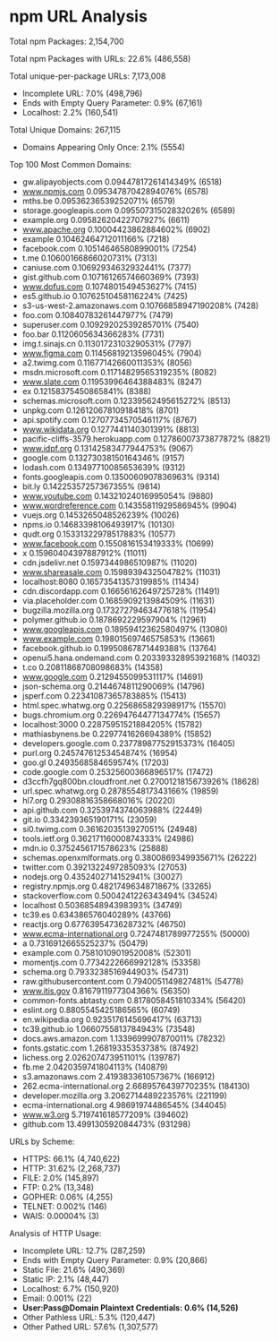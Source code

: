 # npm URL Analysis

Total npm Packages: 2,154,700

Total npm Packages with URLs: 22.6% (486,558)

Total unique-per-package URLs: 7,173,008
- Incomplete URL: 7.0% (498,796)
- Ends with Empty Query Parameter: 0.9% (67,161)
- Localhost: 2.2% (160,541)

Total Unique Domains: 267,115
- Domains Appearing Only Once: 2.1% (5554)

Top 100 Most Common Domains:
- gw.alipayobjects.com 0.09447817261414349% (6518)
- www.npmjs.com 0.09534787042894076% (6578)
- mths.be 0.09536236539252071% (6579)
- storage.googleapis.com 0.09550731502832026% (6589)
- example.org 0.09582620422707927% (6611)
- www.apache.org 0.10004423862884602% (6902)
- example 0.10462464712011166% (7218)
- facebook.com 0.10514646580899001% (7254)
- t.me 0.10600166866020731% (7313)
- caniuse.com 0.10692934632932441% (7377)
- gist.github.com 0.10716126574660369% (7393)
- www.dofus.com 0.1074801549453627% (7415)
- es5.github.io 0.10762510458116224% (7425)
- s3-us-west-2.amazonaws.com 0.10766858947190208% (7428)
- foo.com 0.10840783261447977% (7479)
- superuser.com 0.10929202539285701% (7540)
- foo.bar 0.1120605634366283% (7731)
- img.t.sinajs.cn 0.11301723103290531% (7797)
- www.figma.com 0.11456819213596045% (7904)
- a2.twimg.com 0.11677142660011353% (8056)
- msdn.microsoft.com 0.11714829565319235% (8082)
- www.slate.com 0.11953996464388483% (8247)
- ex 0.12158375450865841% (8388)
- schemas.microsoft.com 0.12339562495615272% (8513)
- unpkg.com 0.12612067810918418% (8701)
- api.spotify.com 0.12707734570546117% (8767)
- www.wikidata.org 0.1277441140301391% (8813)
- pacific-cliffs-3579.herokuapp.com 0.12786007373877872% (8821)
- www.idpf.org 0.13142583477944753% (9067)
- google.com 0.13273038150164346% (9157)
- lodash.com 0.13497710085653639% (9312)
- fonts.googleapis.com 0.1350060907836963% (9314)
- bit.ly 0.14225357257367355% (9814)
- www.youtube.com 0.14321024016995054% (9880)
- www.wordreference.com 0.14355811929586945% (9904)
- vuejs.org 0.1453265048526239% (10026)
- npms.io 0.14683398106493917% (10130)
- qudt.org 0.15331322978517883% (10577)
- www.facebook.com 0.1550816153419333% (10699)
- x 0.15960404397887912% (11011)
- cdn.jsdelivr.net 0.1597344986510987% (11020)
- www.shareasale.com 0.1598939432504782% (11031)
- localhost:8080 0.16573541357319985% (11434)
- cdn.discordapp.com 0.16656162649725728% (11491)
- via.placeholder.com 0.1685909213984509% (11631)
- bugzilla.mozilla.org 0.17327279463477618% (11954)
- polymer.github.io 0.1878692229597904% (12961)
- www.googleapis.com 0.18959412362580497% (13080)
- www.example.com 0.19801569746575853% (13661)
- facebook.github.io 0.19950867871449388% (13764)
- openui5.hana.ondemand.com 0.20339332895392168% (14032)
- t.co 0.20811868708098683% (14358)
- www.google.com 0.2129455099531117% (14691)
- json-schema.org 0.2144674811290069% (14796)
- jsperf.com 0.22341087365783885% (15413)
- html.spec.whatwg.org 0.2256865829398917% (15570)
- bugs.chromium.org 0.22694764477134774% (15657)
- localhost:3000 0.22875951521884205% (15782)
- mathiasbynens.be 0.2297741626694389% (15852)
- developers.google.com 0.23778987752915373% (16405)
- purl.org 0.24574761253454874% (16954)
- goo.gl 0.2493568584659574% (17203)
- code.google.com 0.25325600366896517% (17472)
- d3ccfh7gq800bn.cloudfront.net 0.2700121815673926% (18628)
- url.spec.whatwg.org 0.2878554817343166% (19859)
- hl7.org 0.29308816358668016% (20220)
- api.github.com 0.3253974374063988% (22449)
- git.io 0.334239365190171% (23059)
- si0.twimg.com 0.3616203513927051% (24948)
- tools.ietf.org 0.36217116000874333% (24986)
- mdn.io 0.3752456171578623% (25888)
- schemas.openxmlformats.org 0.3800869349935671% (26222)
- twitter.com 0.3921322497285093% (27053)
- nodejs.org 0.4352402714152941% (30027)
- registry.npmjs.org 0.4821749634871867% (33265)
- stackoverflow.com 0.5004241226343494% (34524)
- localhost 0.5036854894398393% (34749)
- tc39.es 0.634386576040289% (43766)
- reactjs.org 0.6776395473628732% (46750)
- www.ecma-international.org 0.7247481789977255% (50000)
- a 0.7316912665525237% (50479)
- example.com 0.7581010901952008% (52301)
- momentjs.com 0.7734222666992128% (53358)
- schema.org 0.7933238516944903% (54731)
- raw.githubusercontent.com 0.7940051149827481% (54778)
- www.itis.gov 0.8167911977304366% (56350)
- common-fonts.abtasty.com 0.8178058451810334% (56420)
- eslint.org 0.8805545425186565% (60749)
- en.wikipedia.org 0.9235176145696417% (63713)
- tc39.github.io 1.0660755813784943% (73548)
- docs.aws.amazon.com 1.1339699907870011% (78232)
- fonts.gstatic.com 1.26819335353738% (87492)
- lichess.org 2.026207473951101% (139787)
- fb.me 2.0420359741804113% (140879)
- s3.amazonaws.com 2.419383361057367% (166912)
- 262.ecma-international.org 2.6689576439770235% (184130)
- developer.mozilla.org 3.2062714489223576% (221199)
- ecma-international.org 4.98691974486545% (344045)
- www.w3.org 5.719741618577209% (394602)
- github.com 13.499130592084473% (931298)
 
URLs by Scheme:
- HTTPS: 66.1% (4,740,622)
- HTTP: 31.62% (2,268,737)
- FILE: 2.0% (145,897)
- FTP: 0.2% (13,348)
- GOPHER: 0.06% (4,255)
- TELNET: 0.002% (146)
- WAIS: 0.00004% (3)

Analysis of HTTP Usage:
- Incomplete URL: 12.7% (287,259)
- Ends with Empty Query Parameter: 0.9% (20,866)
- Static File: 21.6% (490,369)
- Static IP: 2.1% (48,447)
- Localhost: 6.7% (150,920)
- Email: 0.001% (22)
- **User:Pass@Domain Plaintext Credentials: 0.6% (14,526)**
- Other Pathless URL: 5.3% (120,447)
- Other Pathed URL: 57.6% (1,307,577)
